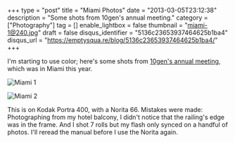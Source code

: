 +++
type = "post"
title = "Miami Photos"
date = "2013-03-05T23:12:38"
description = "Some shots from 10gen's annual meeting."
category = ["Photography"]
tag = []
enable_lightbox = false
thumbnail = "miami-1@240.jpg"
draft = false
disqus_identifier = "5136c23653937464625b1ba4"
disqus_url = "https://emptysqua.re/blog/5136c23653937464625b1ba4/"
+++

<p>I'm starting to use color; here's some shots from <a href="/blog/what-its-like-to-work-for-10gen/">10gen's annual meeting</a>, which was in Miami this year.</p>
<p><img style="display:block; margin-left:auto; margin-right:auto;" src="miami-1.jpg" alt="Miami 1" title="miami-1.jpg" border="0"   /></p>
<p><img style="display:block; margin-left:auto; margin-right:auto;" src="miami-2.jpg" alt="Miami 2" title="miami-2.jpg" border="0"   /></p>
<p>This is on Kodak Portra 400, with a Norita 66. Mistakes were made: Photographing from my hotel balcony, I didn't notice that the railing's edge was in the frame. And I shot 7 rolls but my flash only synced on a handful of photos. I'll reread the manual before I use the Norita again.</p>
